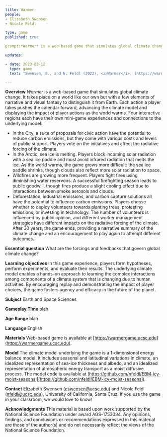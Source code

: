 ```yaml
---
title: Warmer 
people:
- Elizabeth Swensen
- Nicole Feldl

type: game 
published: true

prompt:*Warmer* is a web-based game that simulates global climate change. It takes place on a world like our own but with a few elements of narrative and visual fantasy to distinguish it from Earth. Each action a player takes pushes the calendar forward, advancing the climate model and displaying the impact of player actions as the world warms. Four interactive regions each have their own mini-game experiences and connections to the underlying model. 

updates:

- date: 2023-03-12
  type: game
  text: "Swensen, E., and N. Feldl (2022), <i>Warmer</i>, [https://warmergame.ucsc.edu](https://warmergame.ucsc.edu)."

---
```


**Overview**
*Warmer* is a web-based game that simulates global climate change. It takes place on a world like our own but with a few elements of narrative and visual fantasy to distinguish it from Earth. Each action a player takes pushes the calendar forward, advancing the climate model and displaying the impact of player actions as the world warms. Four interactive regions each have their own mini-game experiences and connections to the underlying model:
- In the City, a suite of proposals for civic action have the potential to reduce carbon emissions, but they come with various costs and levels of public support. Players vote on the initiatives and affect the radiative forcing of the climate.
- In the Arctic, sea ice is melting. Players block incoming solar radiation with a sea ice paddle and must avoid infrared radiation that melts the ice. As the world warms, the game grows more difficult: the sea ice paddle shrinks, though clouds also reflect more solar radiation to space.
- Wildfires are growing more frequent. Players fight fires using diminishing water reservoirs. A successful firefighting season leads to public goodwill, though fires produce a slight cooling effect due to interactions between smoke aerosols and clouds.
- Deforestation, industrial emissions, and carbon capture solutions all have the potential to influence carbon emissions. Players choose whether to deploy volunteers towards planting trees, protesting emissions, or investing in technology. The number of volunteers is influenced by public opinion, and different worker management strategies have different impacts on the radiative forcing of the climate.
After 30 years, the game ends, providing a narrative summary of the climate change and an encouragement to play again to attempt different outcomes.

**Essential question**
What are the forcings and feedbacks that govern global climate change?

**Learning objectives**
In this game experience, players form hypotheses, perform experiments, and evaluate their results. The underlying climate model enables a hands-on approach to learning the complex interactions among components of a climate system that is changing due to human activities. By encouraging replay and demonstrating the impact of player choices, the game fosters agency and efficacy in the future of the planet.

**Subject**
Earth and Space Sciences

**Gameplay Time**
blah

**Age Range**
blah

**Language**
English

**Materials**
Web-based game is available at [https://warmergame.ucsc.edu](https://warmergame.ucsc.edu). 

**Model**
The climate model underlying the game is a 1-dimensional energy balance model. It includes seasonal and latitudinal variations in climate, an idealized representation of sea-ice thickness and albedo, and an idealized representation of atmospheric energy transport as a moist diffusive process. The model code is available at [https://github.com/nfeldl/EBM-icy-moist-seasonal](https://github.com/nfeldl/EBM-icy-moist-seasonal). 

**Contact**
Elizabeth Swensen (eswensen@ucsc.edu) and Nicole Feldl (nfeldl@ucsc.edu), University of California, Santa Cruz. If you use the game in your classroom, we would love to know!

**Acknowledgments**
This material is based upon work supported by the National Science Foundation under award AGS-1753034. Any opinions, findings, and conclusions or recommendations expressed in this material are those of the author(s) and do not necessarily reflect the views of the National Science Foundation.


